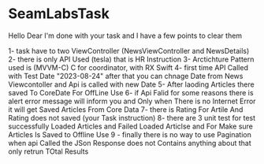 # SeamLabsTask
Hello Dear 
I'm done with your task and I have a few points to clear them 

1- task have to two ViewController (NewsViewController and NewsDetails)
2- there is only API Used (tesla) that is HR Instruction
3- Arctichture Pattern used is (MVVM-C) C for coordinator, with RX Swift
4- first time API Called with Test Date "2023-08-24" after that you can chnage Date from News Viewcontoller and Api is called with new Date
5- After laoding Articles there saved To CoreDate For OffLine Use
6- if Api Falid for some reasons there is alert error message will inform you and Only when There is no Internet Error it will get Saved Articles From Core Data
7- there is Rating For Artile And Rating does not saved (your Task instruction)
8- there are 3 unit test for test successfully Loaded Articles and Failed Loaded Articlse  and For Make sure Articles Is Saved to Offline Use
9 - finally there is no way to use Pagination when api Called the JSon Response does not Contains anything about that only retrun TOtal Results

